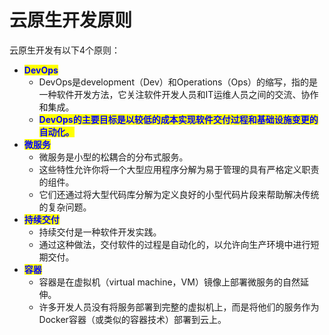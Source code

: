 # 云原生开发原则

云原生开发有以下4个原则：

* <mark style="color:blue;">**DevOps**</mark>
  * DevOps是development（Dev）和Operations（Ops）的缩写，指的是一种软件开发方法，它关注软件开发人员和IT运维人员之间的交流、协作和集成。
  * <mark style="color:blue;">**DevOps的主要目标是以较低的成本实现软件交付过程和基础设施变更的自动化。**</mark>
* <mark style="color:blue;">**微服务**</mark>
  * 微服务是小型的松耦合的分布式服务。
  * 这些特性允许你将一个大型应用程序分解为易于管理的具有严格定义职责的组件。
  * 它们还通过将大型代码库分解为定义良好的小型代码片段来帮助解决传统的复杂问题。
* <mark style="color:blue;">**持续交付**</mark>
  * 持续交付是一种软件开发实践。
  * 通过这种做法，交付软件的过程是自动化的，以允许向生产环境中进行短期交付。
* <mark style="color:blue;">**容器**</mark>
  * 容器是在虚拟机（virtual machine，VM）镜像上部署微服务的自然延伸。
  * 许多开发人员没有将服务部署到完整的虚拟机上，而是将他们的服务作为Docker容器（或类似的容器技术）部署到云上。
